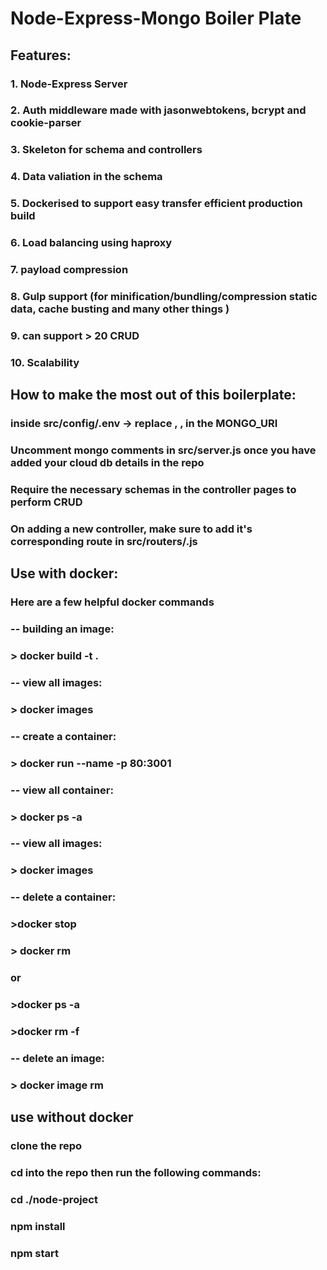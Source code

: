 # Node-Express-Mongo Boiler Plate

## Features: 

### 1. Node-Express Server
### 2. Auth middleware made with jasonwebtokens, bcrypt and cookie-parser
### 3. Skeleton for schema and controllers 
### 4. Data valiation in the schema
### 5. Dockerised to support easy transfer efficient production build
### 6. Load balancing using haproxy 
### 7. payload compression
### 8. Gulp support (for minification/bundling/compression static data, cache busting and many other things )
### 9. can support > 20 CRUD 
### 10. Scalability




## How to make the most out of this boilerplate: 

### inside src/config/.env -> replace <username>, <password>, <dbName> in the MONGO_URI
### Uncomment mongo comments in src/server.js once you have added your cloud db details in the repo
### Require the necessary schemas in the controller pages to perform CRUD
### On adding a new controller, make sure to add it's corresponding route in src/routers/<corresponding-route-file>.js
### 
### 
### 
## Use with docker:
### 
### Here are a few helpful docker commands
### 
### -- building an image:
### > docker build -t <you-app-name> .
### 
### -- view all images:
### > docker images
### 
### -- create a container: 
### > docker run --name <you-app-name> -p 80:3001 <you-app-name>
### 
### -- view all container:
### > docker ps -a      
### 
### -- view all images:
### > docker images
### 
### -- delete a container:
### >docker stop <container-name-or-id>
### > docker rm <container-name-or-id>
### or 
### >docker ps -a 
### >docker rm -f <container-id>
### 
### -- delete an image: 
### 
### > docker image rm <image-name>
### 
### 
### 
### 
## use without docker 
### 
### clone the repo
### cd into the repo then run the following commands:
###     cd ./node-project
###     npm install
###     npm start


